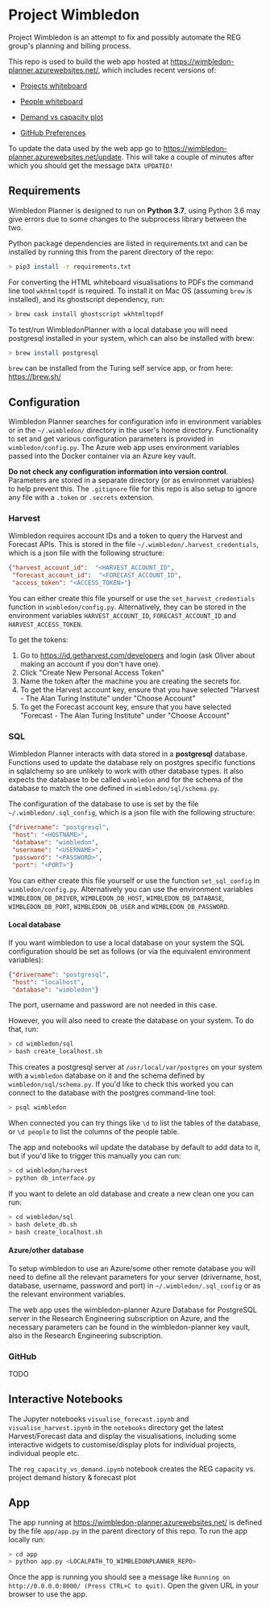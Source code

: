# Project Wimbledon

Project Wimbledon is an attempt to fix and possibly automate the REG group's
planning and billing process.

This repo is used to build the web app hosted at https://wimbledon-planner.azurewebsites.net/, which includes recent versions of:

* [Projects whiteboard](https://wimbledon-planner.azurewebsites.net/projects)

* [People whiteboard](https://wimbledon-planner.azurewebsites.net/people)

* [Demand vs capacity plot](https://wimbledon-planner.azurewebsites.net/demand_vs_capacity)

* [GitHub Preferences](TODO)

To update the data used by the web app go to https://wimbledon-planner.azurewebsites.net/update. This will take a couple of minutes after which you should get the message `DATA UPDATED!`

## Requirements

Wimbledon Planner is designed to run on **Python 3.7**, using Python 3.6 may give errors due to some changes to the subprocess library between the two.

Python package dependencies are listed in requirements.txt and can be installed by running this from the parent directory of the repo:
```bash
> pip3 install -r requirements.txt
```

For converting the HTML whiteboard visualisations to PDFs the command line tool `wkhtmltopdf` is required.
To install it on Mac OS (assuming `brew` is installed), and its ghostscript dependency, run:
```bash
> brew cask install ghostscript wkhtmltopdf
```

To test/run WimbledonPlanner with a local database you will need postgresql installed in your system, which can also be installed with brew:
```bash
> brew install postgresql
```

`brew` can be installed from the Turing self service app, or from here: https://brew.sh/

## Configuration

Wimbledon Planner searches for configuration info in environment variables or in the `~/.wimbledon/` directory in the user's home directory. Functionality to set and get various configuration parameters is provided in `wimbledon/config.py`. The Azure web app uses environment variables passed into the Docker container via an Azure key vault.

 **Do not check any configuration information into version control**. Parameters are stored in a separate directory (or as environmet variables) to help prevent this. The `.gitignore` file for this repo is also setup to ignore any file with a `.token` or `.secrets` extension.

### Harvest

Wimbledon requires account IDs and a token to query the Harvest and Forecast APIs. This is stored in the file 
`~/.wimbledon/.harvest_credentials`, which is a json file with the following structure:
```json
{"harvest_account_id":  "<HARVEST_ACCOUNT_ID",
 "forecast_account_id":  "<FORECAST_ACCOUNT_ID",
 "access_token": "<ACCESS_TOKEN>"}
```

You can either create this file yourself or use the `set_harvest_credentials` function in `wimbledon/config.py`.
Alternatively, they can be stored in the environment variables `HARVEST_ACCOUNT_ID`, `FORECAST_ACCOUNT_ID` and `HARVEST_ACCESS_TOKEN`.

To get the tokens:
1) Go to https://id.getharvest.com/developers and login (ask Oliver about making an account if you don't have one).
2) Click "Create New Personal Access Token"
3) Name the token after the machine you are creating the secrets for.
4) To get the Harvest account key, ensure that you have selected "Harvest - The Alan Turing Institute" under "Choose Account"
5) To get the Forecast account key, ensure that you have selected "Forecast - The Alan Turing Institute" under "Choose Account"
 
### SQL

Wimbledon Planner interacts with data stored in a **postgresql** database. Functions used to update the database rely on postgres specific functions in sqlalchemy so are unlikely to work with other database types. It also expects the database to be called `wimbledon` and for the schema of the database to match the one defined in `wimbledon/sql/schema.py`.

The configuration of the database to use is set by the file `~/.wimbledon/.sql_config`, which is a json file with the following structure:
```json
{"drivername": "postgresql",
 "host": "<HOSTNAME>",
 "database": "wimbledon",
 "username": "<USERNAME>",
 "password": "<PASSWORD>",
 "port": "<PORT>"}
```
You can either create this file yourself or use the function `set_sql_config` in `wimbledon/config.py`.
Alternatively you can use the environment variables `WIMBLEDON_DB_DRIVER`, `WIMBLEDON_DB_HOST`, `WIMBLEDON_DB_DATABASE`, `WIMBLEDON_DB_PORT`, `WIMBLEDON_DB_USER` and `WIMBLEDON_DB_PASSWORD`.

#### Local database

If you want wimbledon to use a local database on your system the SQL configuration should be set as follows (or via the equivalent environment variables):
```json
{"drivername": "postgresql",
 "host": "localhost",
 "database": "wimbledon"}
```
The port, username and password are not needed in this case.

However, you will also need to create the database on your system. To do that, run:
```bash
> cd wimbledon/sql
> bash create_localhost.sh
```
This creates a postgresql server at `/usr/local/var/postgres` on your system with a `wimbledon` database on it and the schema defined by `wimbledon/sql/schema.py`. If you'd like to check this worked you can connect to the database with the postgres command-line tool:
```bash
> psql wimbledon
```
When connected you can try things like `\d` to list the tables of the database, or `\d people` to list the columns of the people table. 

The app and notebooks wil update the database by default to add data to it, but if you'd like to trigger this manually you can run:
```bash
> cd wimbledon/harvest
> python db_interface.py
```

If you want to delete an old database and create a new clean one you can run:
```bash
> cd wimbledon/sql
> bash delete_db.sh
> bash create_localhost.sh
```

#### Azure/other database

To setup wimbledon to use an Azure/some other remote database you will need to define all the relevant parameters for your server (drivername, host, database, username, password and port) in `~/.wimbledon/.sql_config` or as the relevant environment variables.

The web app uses the wimbledon-planner Azure Database for PostgreSQL server in the Research Engineering subscription on Azure, and the necessary parameters can be found in the wimbledon-planner key vault, also in the Research Engineering subscription.

### GitHub

TODO

## Interactive Notebooks

The Jupyter notebooks `visualise_forecast.ipynb` and `visualise_harvest.ipynb` in the `notebooks` directory get the
 latest Harvest/Forecast data and display the visualisations, including some interactive widgets
  to customise/display plots for individual projects, individual people etc. 
  
 The `reg_capacity_vs_demand.ipynb` notebook creates the REG capacity vs. project demand history & forecast plot

## App

The app running at https://wimbledon-planner.azurewebsites.net/ is defined by the file `app/app.py` in the parent directory of this repo. To run the app locally run:

```bash
> cd app
> python app.py <LOCALPATH_TO_WIMBLEDONPLANNER_REPO>
```

Once the app is running you should see a message like `Running on http://0.0.0.0:8000/ (Press CTRL+C to quit)`. Open the given URL in your browser to use the app.
